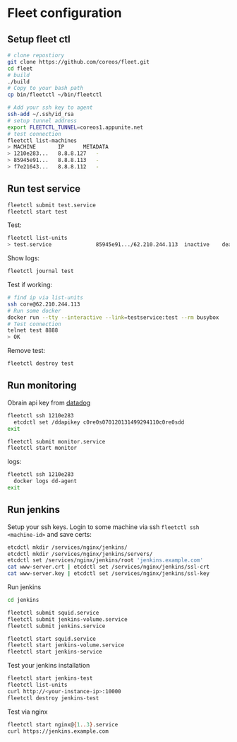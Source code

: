 # Fleet configuration

## Setup fleet ctl

```bash
# clone repostiory
git clone https://github.com/coreos/fleet.git
cd fleet
# build
./build
# Copy to your bash path
cp bin/fleetctl ~/bin/fleetctl

# Add your ssh key to agent
ssh-add ~/.ssh/id_rsa
# setup tunnel address
export FLEETCTL_TUNNEL=coreos1.appunite.net
# test connection
fleetctl list-machines
> MACHINE		IP		METADATA
> 1210e283...	8.8.8.127	-
> 85945e91...	8.8.8.113	-
> f7e21643...	8.8.8.112	-
```

## Run test service

```bash
fleetctl submit test.service 
fleetctl start test
```

Test:

```bash
fleetctl list-units
> test.service				85945e91.../62.210.244.113	inactive	dead
```

Show logs:

```bash
fleetctl journal test
```

Test if working:

```bash
# find ip via list-units
ssh core@62.210.244.113
# Run some docker
docker run --tty --interactive --link=testservice:test --rm busybox
# Test connection
telnet test 8888
> OK
```

Remove test:
```bash
fleetctl destroy test
```


## Run monitoring
Obrain api key from [datadog](https://app.datadoghq.com/account/settings#api)

```bash
fleetctl ssh 1210e283
  etcdctl set /ddapikey c0re0s070120131499294110c0re0sdd
exit

fleetctl submit monitor.service 
fleetctl start monitor
```

logs:

```bash
fleetctl ssh 1210e283
  docker logs dd-agent
exit
```


## Run jenkins

Setup your ssh keys.
Login to some machine via ssh `fleetctl ssh <machine-id>` and save certs:

```bash
etcdctl mkdir /services/nginx/jenkins/
etcdctl mkdir /services/nginx/jenkins/servers/
etcdctl set /services/nginx/jenkins/root 'jenkins.example.com'
cat www-server.crt | etcdctl set /services/nginx/jenkins/ssl-crt
cat www-server.key | etcdctl set /services/nginx/jenkins/ssl-key
```

Run jenkins

```bash
cd jenkins

fleetctl submit squid.service 
fleetctl submit jenkins-volume.service 
fleetctl submit jenkins.service 

fleetctl start squid.service
fleetctl start jenkins-volume.service 
fleetctl start jenkins-service
```

Test your jenkins installation

```bash
fleetctl start jenkins-test
fleetctl list-units
curl http://<your-instance-ip>:10000
fleetctl destroy jenkins-test
```

Test via nginx

```bash
fleetctl start nginx@{1..3}.service
curl https://jenkins.example.com
```

